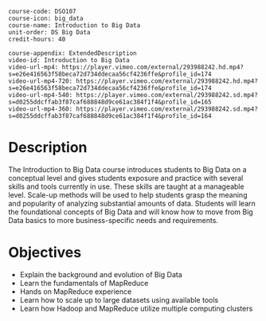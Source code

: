 ```c-lms
course-code: DSO107
course-icon: big_data
course-name: Introduction to Big Data
unit-order: DS Big Data
credit-hours: 40
```

```c-lms
course-appendix: ExtendedDescription
video-id: Introduction to Big Data
video-url-mp4: https://player.vimeo.com/external/293988242.hd.mp4?s=e26e416563f58beca72d734ddecaa56cf4236ffe&profile_id=174
video-url-mp4-720: https://player.vimeo.com/external/293988242.hd.mp4?s=e26e416563f58beca72d734ddecaa56cf4236ffe&profile_id=174
video-url-mp4-540: https://player.vimeo.com/external/293988242.sd.mp4?s=d0255ddcffab3f87caf688848d9ce61ac384f1f4&profile_id=165
video-url-mp4-360: https://player.vimeo.com/external/293988242.sd.mp4?s=d0255ddcffab3f87caf688848d9ce61ac384f1f4&profile_id=164
```

# Description
The Introduction to Big Data course introduces students to Big Data on a conceptual level and gives students exposure and practice with several skills and tools currently in use. These skills are taught at a manageable level. Scale-up methods will be used to help students grasp the meaning and popularity of analyzing substantial amounts of data. Students will learn the foundational concepts of Big Data and will know how to move from Big Data basics to more business-specific needs and requirements.


# Objectives
* Explain the background and evolution of Big Data
* Learn the fundamentals of MapReduce
* Hands on MapReduce experience
* Learn how to scale up to large datasets using available tools
* Learn how Hadoop and MapReduce utilize multiple computing clusters
